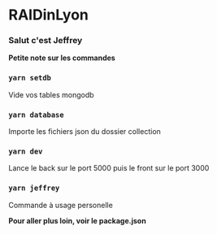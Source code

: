 # RAIDinLyon

### Salut c'est Jeffrey

**Petite note sur les commandes**

### `yarn setdb`

Vide vos tables mongodb

### `yarn database`

Importe les fichiers json du dossier collection

### `yarn dev`

Lance le back sur le port 5000 puis le front sur le port 3000

### `yarn jeffrey`

Commande à usage personelle

**Pour aller plus loin, voir le package.json**

